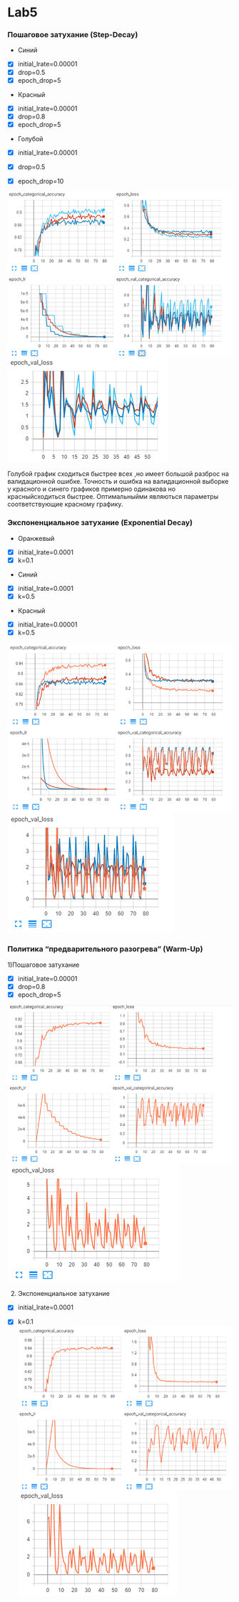 # Lab5
### Пошаговое затухание (Step-Decay)
 * Синий   
- [x] initial_lrate=0.00001
- [x] drop=0.5
- [x] epoch_drop=5
* Красный 
- [x] initial_lrate=0.00001
- [x] drop=0.8
- [x] epoch_drop=5
* Голубой 
- [x] initial_lrate=0.00001
- [x] drop=0.5
- [x] epoch_drop=10


![step](step1.PNG)
![step](step2.PNG)

Голубой график сходиться быстрее всех ,но имеет большой разброс на валидационной ошибке. Точность и ошибка на валидационной выборке у красного и синего графиков примерно одинакова но красныйсходиться быстрее. 
Оптимальныйми являються параметры соответствующие красному графику. 

### Экспоненциальное затухание (Exponential Decay)
* Оранжевый
- [x] initial_lrate=0.0001
- [x] k=0.1

* Синий
- [x] initial_lrate=0.0001
- [x] k=0.5
* Красный
- [x] initial_lrate=0.00001
- [x] k=0.5

![exp](exp1.PNG)
![exp](exp2.PNG)

### Политика “предварительного разогрева” (Warm-Up)
 1)Пошаговое затухание  
- [x] initial_lrate=0.00001
- [x] drop=0.8
- [x] epoch_drop=5

![exp](stepwarm1.PNG)
![exp](stepwarm2.PNG)

2) Экспоненциальное затухание
- [x] initial_lrate=0.0001
- [x] k=0.1
![exp](expwarm1.PNG)
![exp](expwarm2.PNG)



